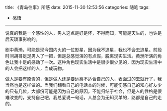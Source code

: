 title: 《青岛往事》所感
date: 2015-11-30 12:53:56
categories: 随笔
tags:
- 感悟
---
说真的我是一个感性的人，男人这点是好是坏，不得而知，可能是天生的，也许是后天琐事影响的。

剧中黄渤，可能是现今国内火的一位影星，因为我不追星，我也不会去追星。前段时间胡哥足足男人了一把，但是总感觉演的有点假，脱离现实生活。黄渤所演的角色让我十足的感动了一次。这种角色现实生活中是很少很少见的，因为现实生活中的人会把这样的人，当成玩物。

做人是要有原责的，但是做人还是要远离不适合自己的人，表面过的去就行了，我当然也是这样做的。当我们翻看自己的电话本的时候，可能伤感自己的知心好友少的只有几位，大部份可能是因为自己的原因，不能归结于社会，但是人的性格是很难改变的，支持自己吧，我总爱说一句话，人总会为无知买单的，路都是自己的走的。




